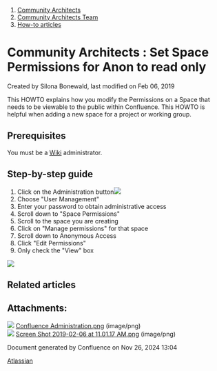1. [Community Architects](index.html)
2. [Community Architects Team](Community-Architects-Team_20545564.html)
3. [How-to articles](How-to-articles_20560809.html)

# Community Architects : Set Space Permissions for Anon to read only

Created by Silona Bonewald, last modified on Feb 06, 2019

This HOWTO explains how you modify the Permissions on a Space that needs to be viewable to the public within Confluence. This HOWTO is helpful when adding a new space for a project or working group.

## Prerequisites

You must be a [Wiki](https://lf-hyperledger.atlassian.net/wiki/display/HYP/Hyperledger) administrator.

## Step-by-step guide

1. Click on the Administration button![](attachments/20548529/20560972.png?width=30)
2. Choose "User Management"
3. Enter your password to obtain administrative access
4. Scroll down to "Space Permissions"
5. Scroll to the space you are creating
6. Click on "Manage permissions" for that space
7. Scroll down to Anonymous Access
8. Click "Edit Permissions"
9. Only check the "View" box

![](attachments/20548529/20560973.png?height=250)

## Related articles

## Attachments:

![](images/icons/bullet_blue.gif) [Confluence Administration.png](attachments/20548529/20560972.png) (image/png)  
![](images/icons/bullet_blue.gif) [Screen Shot 2019-02-06 at 11.01.17 AM.png](attachments/20548529/20560973.png) (image/png)

Document generated by Confluence on Nov 26, 2024 13:04

[Atlassian](http://www.atlassian.com/)
